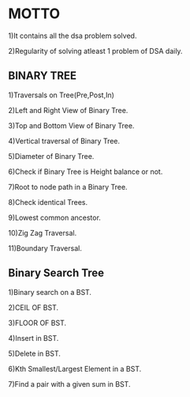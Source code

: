 # MOTTO

1)It contains all the dsa problem solved.


2)Regularity of solving atleast 1 problem of DSA daily.

##  BINARY TREE
1)Traversals on Tree(Pre,Post,In)

2)Left and Right View of Binary Tree.

3)Top and Bottom View of Binary Tree.

4)Vertical traversal of Binary Tree.

5)Diameter of Binary Tree.

6)Check if Binary Tree is Height balance or not. 

7)Root to node path in a Binary Tree.

8)Check identical Trees.

9)Lowest common ancestor.

10)Zig Zag Traversal.

11)Boundary Traversal.


## Binary Search Tree

1)Binary search on a BST.

2)CEIL OF BST.

3)FLOOR OF BST.

4)Insert in BST.

5)Delete in BST.

6)Kth Smallest/Largest Element in a BST.

7)Find a pair with a given sum in BST.

